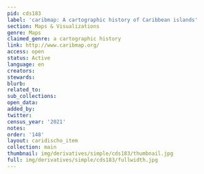 ```yaml
---
pid: cds183
label: 'caribmap: A cartographic history of Caribbean islands'
section: Maps & Visualizations
genre: Maps
claimed_genre: a cartographic history
link: http://www.caribmap.org/
access: open
status: Active
language: en
creators:
stewards:
blurb:
related_to:
sub_collections:
open_data:
added_by:
twitter:
census_year: '2021'
notes:
order: '148'
layout: caridischo_item
collection: main
thumbnail: img/derivatives/simple/cds183/thumbnail.jpg
full: img/derivatives/simple/cds183/fullwidth.jpg
---
```

